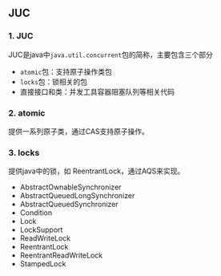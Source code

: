 ## JUC

### 1. JUC

JUC是java中`java.util.concurrent`包的简称，主要包含三个部分

- `atomic`包：支持原子操作类包
- `locks`包：锁相关的包
- 直接接口和类：并发工具容器阻塞队列等相关代码

### 2. atomic

提供一系列原子类，通过CAS支持原子操作。

### 3. locks

提供java中的锁，如 ReentrantLock，通过AQS来实现。

- AbstractOwnableSynchronizer
- AbstractQueuedLongSynchronizer
- AbstractQueuedSynchronizer
- Condition
- Lock
- LockSupport
- ReadWriteLock
- ReentrantLock
- ReentrantReadWriteLock
- StampedLock